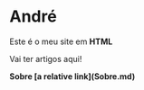 <html>
<head>
<h1>André </h1>
</head>

<body>
  <p>Este é o meu site em <strong>HTML</strong></p>
  
  <p>Vai ter artigos aqui!</p>
  
  <p><strong>Sobre [a relative link](Sobre.md)</strong></p>
  
</body>

</html>
